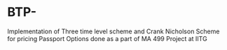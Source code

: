 # BTP-
Implementation of Three time level scheme and Crank Nicholson Scheme for pricing Passport Options done as a part of MA 499 Project at IITG
